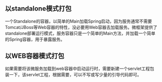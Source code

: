## 以standalone模式打包
一个Standalone的容器，以简单的Main加载Spring启动，因为服务通常不需要Tomcat/JBoss等Web容器的特性，没必要用Web容器去加载服务。微框架提供了standalone部署运行模式，服务容器只是一个简单的Main方法，并加载一个简单的Spring容器，用于暴露服务。

## 以WEB容器模式打包
如果需要将该微服务加载到web容器中启动运行时，需要新建一个servlet工程包装一下，该servlet工程，根据需要，可以不写或写少量的引导代码即可。

